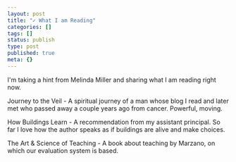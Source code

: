 ```yaml
---
layout: post
title: "✓ What I am Reading"
categories: []
tags: []
status: publish
type: post
published: true
meta: {}
---
```


I'm taking a hint from Melinda Miller and sharing what I am reading right now.


Journey to the Veil - A spiritual journey of a man whose blog I read and later met who passed away a couple years ago from cancer. Powerful, moving.


How Buildings Learn - A recommendation from my assistant principal. So far I love how the author speaks as if buildings are alive and make choices.


The Art & Science of Teaching - A book about teaching by Marzano, on which our evaluation system is based.
